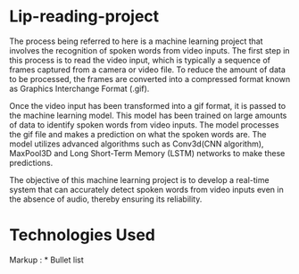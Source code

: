 # Lip-reading-project

The process being referred to here is a machine learning project that involves the recognition of spoken words from video inputs. The first step in this process is to read the video input, which is typically a sequence of frames captured from a camera or video file. To reduce the amount of data to be processed, the frames are converted into a compressed format known as Graphics Interchange Format (.gif).

Once the video input has been transformed into a gif format, it is passed to the machine learning model. This model has been trained on large amounts of data to identify spoken words from video inputs. The model processes the gif file and makes a prediction on what the spoken words are. The model utilizes advanced algorithms such as Conv3d(CNN algorithm), MaxPool3D and Long Short-Term Memory (LSTM) networks to make these predictions.

The objective of this machine learning project is to develop a real-time system that can accurately detect spoken words from video inputs even in the absence of audio, thereby ensuring its reliability.

# Technologies Used

 Markup : * Bullet list
          
